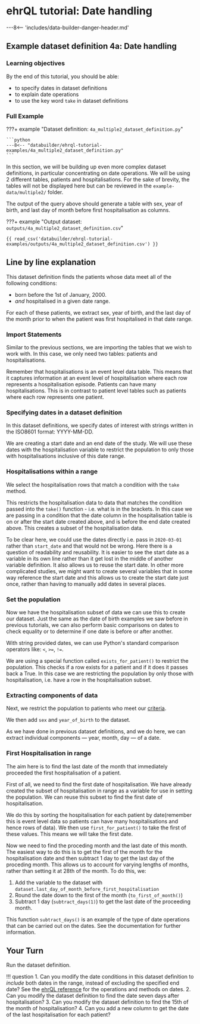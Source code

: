 # ehrQL tutorial: Date handling

---8<-- 'includes/data-builder-danger-header.md'

## Example dataset definition 4a: Date handling

### Learning objectives

By the end of this tutorial, you should be able:

* to specify dates in dataset definitions
* to explain date operations
* to use the key word `take` in dataset definitions

### Full Example

???+ example "Dataset definition: `4a_multiple2_dataset_definition.py`"

    ```python
    ---8<-- "databuilder/ehrql-tutorial-examples/4a_multiple2_dataset_definition.py"
    ```
In this section, we will be building up even more complex dataset definitions, in particular concentrating on date operations. We will be using 2 different tables, patients and hospitalisations. For the sake of brevity, the tables will not be displayed here but can be reviewed in the `example-data/multiple2/` folder.  

The output of the query above should generate a table with sex, year of birth, and last day of month before first hospitalisation as columns. 

???+ example "Output dataset: `outputs/4a_multiple2_dataset_definition.csv`"

    {{ read_csv('databuilder/ehrql-tutorial-examples/outputs/4a_multiple2_dataset_definition.csv') }}

## Line by line explanation
This dataset definition finds the patients whose data meet all of the following conditions:

* born before the 1st of January, 2000.
* *and* hospitalised in a given date range.

For each of these patients,
we extract sex,
year of birth,
and the last day of the month
prior to when the patient was first hospitalised in that date range.

### Import Statements
Similar to the previous sections, we are importing the tables that we wish to work with. In this case, we only need two tables: patients and hospitalisations. 

Remember that hospitalisations is an event level data table. This means that it captures information at an event level of hospitalisation where each row represents a hospitalisation episode. Patients can have many hospitalisations. This is in contrast to patient level tables such as patients where each row represents one patient. 

### Specifying dates in a dataset definition

In this dataset definitions, we specify dates of interest
with strings written in the ISO8601 format: YYYY-MM-DD.

We are creating a start date and an end date of the study. We will use these dates with the hospitalisation variable to restrict the population to only those with hospitalisations inclusive of this date range. 

### Hospitalisations within a range

We select the hospitalisation rows that match a condition
with the `take` method.

This restricts the hospitalisation data to data that matches the condition passed into the `take()` function - i.e. what is in the brackets. In this case we are passing in a condition that the date column in the hospitalisation table is on or after the start date created above, and is before the end date created above. This creates a subset of the hospitalisation data. 

To be clear here, we could use the dates directly i.e. pass in `2020-03-01` rather than `start_date` and that would not be wrong. Here there is a question of readability and reusability. It is easier to see the start date as a variable in its own line rather than it get lost in the middle of another variable definition. It also allows us to reuse the start date. In other more complicated studies, we might want to create several variables that in some way reference the start date and this allows us to create the start date just once, rather than having to manually add dates in several places.

### Set the population 
Now we have the hospitalisation subset of data we can use this to create our dataset. Just the same as the date of birth examples we saw before in previous tutorials, we can also perform basic comparisons on dates
to check equality or to determine if one date is before or after another.

With string provided dates, we can use Python's standard comparison operators like: `<`, `>=`, `!=`.

We are using a special function called `exists_for_patient()` to restrict the population. This checks if a row exists for a patient and if it does it passes back a True. In this case we are restricting the population by only those with hospitalisation, i.e. have a row in the hospitalisation subset. 

### Extracting components of data

Next, we restrict the population to patients
who meet our [criteria](ehrql-new-tutorial-4a.md#summary).

We then add `sex` and `year_of_birth` to the dataset.

As we have done in previous dataset definitions,
and we do here,
we can extract individual components — year, month, day — of a date.

### First Hospitalisation in range
The aim here is to find the last date of the month that immediately proceeded the first hospitalisation of a patient. 

First of all, we need to find the first date of hospitalisation. We have already created the subset of hospitalisation in range as a variable for use in setting the population. We can reuse this subset to find the first date of hospitalisation. 

We do this by sorting the hospitalisation for each patient by date(remember this is event level data so patients can have many hospitalisations and hence rows of data). We then use `first_for_patient()` to take the first of these values. This means we will take the first date. 

Now we need to find the proceding month and the last date of this month. The easiest way to do this is to get the first of the month for the hospitalisation date and then subtract 1 day to get the last day of the proceding month. This allows us to account for varying lengths of months, rather than setting it at 28th of the month. To do this, we:

1. Add the variable to the dataset with `dataset.last_day_of_month_before_first_hospitalisation` 
2. Round the date down to the first of the month (`to_first_of_month()`)
3. Subtract 1 day (`subtract_days(1)`) to get the last date of the proceeding month. 

This function `subtract_days()` is an example of the type of date operations that can be carried out on the dates. See the documentation for further information. 

## Your Turn
Run the dataset definition. 

!!! question
    1. Can you modify the date conditions in this dataset definition
       to _include_ both dates in the range,
       instead of excluding the specified end date?
       See the [ehrQL reference](ehrql-reference.md) for the operations and methods on dates.
    2. Can you modify the dataset definition
       to find the date seven days after hospitalisation?
    3. Can you modify the dataset definition to find the 15th of the month of hospitalisation?
    4. Can you add a new column to get the date of the last hospitalisation for each patient? 
